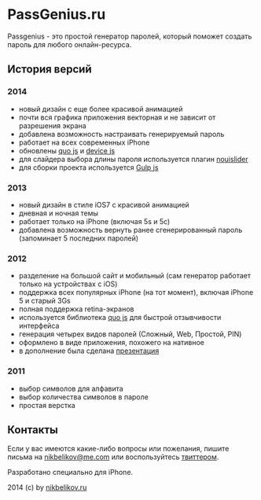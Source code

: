 # PassGenius.ru

Passgenius - это простой генератор паролей, который поможет создать пароль для любого онлайн-ресурса.

## История версий

### 2014

- новый дизайн с еще более красивой анимацией
- почти вся графика приложения векторная и не зависит от разрешения экрана
- добавлена возможность настраивать генерируемый пароль
- работает на всех современных iPhone
- обновлены [quo js](http://quojs.tapquo.com/) и [device js](http://matthewhudson.me/projects/device.js/)
- для слайдера выбора длины пароля используется плагин [nouislider](http://refreshless.com/nouislider/)
- для сборки проекта используется [Gulp js](http://gulpjs.com/)

### 2013

- новый дизайн в стиле iOS7 с красивой анимацией
- дневная и ночная темы
- работает только на iPhone (включая 5s и 5c)
- добавлена возможность вернуть ранее сгенерированный пароль (запоминает 5 последних паролей)

### 2012

- разделение на большой сайт и мобильный (сам генератор работает только на устройствах с iOS)
- поддержка всех популярных iPhone (на тот момент), включая iPhone 5 и старый 3Gs
- полная поддержка retina-экранов
- используется библиотека [quo js](http://quojs.tapquo.com/) для быстрой отзывчивости интерфейса
- генерация четырех видов паролей (Сложный, Web, Простой, PIN)
- оформлено в виде приложения, похожего на нативное
- в дополнение была сделана [презентация](http://passgenius.ru/2/presentation)

### 2011

- выбор символов для алфавита
- выбор количества символов в пароле
- простая верстка

## Контакты

Если у вас имеются какие-либо вопросы или пожелания, пишите письма на [nikbelikov@me.com](mailto:nikbelikov@me.com) или воспользуйтесь [твиттером](https://twitter.com/_nikbelikov).

Разработано специально для iPhone.

2014 (с) by [nikbelikov.ru](http://nikbelikov.ru/)
